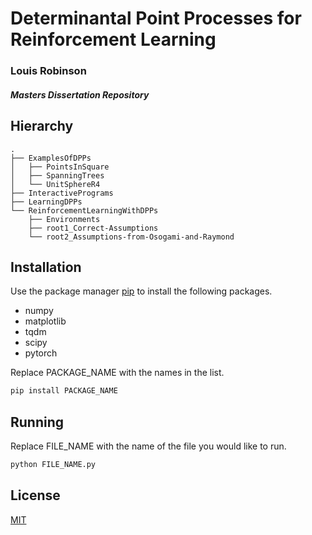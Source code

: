 # Determinantal Point Processes for Reinforcement Learning

### Louis Robinson
##### Masters Dissertation Repository


## Hierarchy
```
.
├── ExamplesOfDPPs
│   ├── PointsInSquare
│   ├── SpanningTrees
│   └── UnitSphereR4
├── InteractivePrograms
├── LearningDPPs
└── ReinforcementLearningWithDPPs
    ├── Environments
    ├── root1_Correct-Assumptions
    └── root2_Assumptions-from-Osogami-and-Raymond
```

## Installation
Use the package manager [pip](https://pip.pypa.io/en/stable/) to install the following packages.
- numpy
- matplotlib
- tqdm
- scipy
- pytorch

Replace PACKAGE_NAME with the names in the list.
```bash
pip install PACKAGE_NAME
```

## Running
Replace FILE_NAME with the name of the file you would like to run.
```bash
python FILE_NAME.py
```



## License
[MIT](https://choosealicense.com/licenses/mit/)
